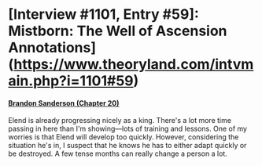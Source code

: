 # [Interview #1101, Entry #59]: Mistborn: The Well of Ascension Annotations](https://www.theoryland.com/intvmain.php?i=1101#59)

#### [Brandon Sanderson (Chapter 20)](http://brandonsanderson.com/annotation-mistborn-2-chapter-twenty/)

Elend is already progressing nicely as a king. There's a lot more time passing in here than I'm showing—lots of training and lessons. One of my worries is that Elend will develop too quickly. However, considering the situation he's in, I suspect that he knows he has to either adapt quickly or be destroyed. A few tense months can really change a person a lot.

